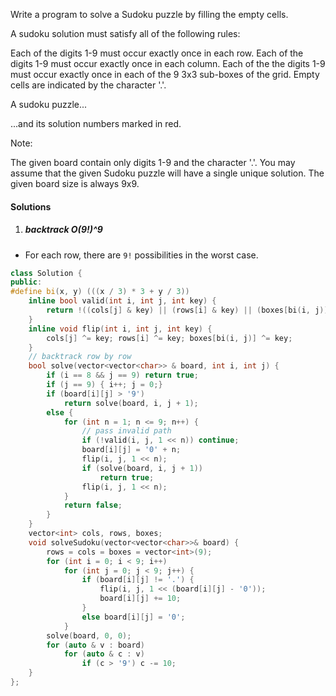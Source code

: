 Write a program to solve a Sudoku puzzle by filling the empty cells.

A sudoku solution must satisfy all of the following rules:

Each of the digits 1-9 must occur exactly once in each row.
Each of the digits 1-9 must occur exactly once in each column.
Each of the the digits 1-9 must occur exactly once in each of the 9 3x3 sub-boxes of the grid.
Empty cells are indicated by the character '.'.


A sudoku puzzle...


...and its solution numbers marked in red.

Note:

The given board contain only digits 1-9 and the character '.'.
You may assume that the given Sudoku puzzle will have a single unique solution.
The given board size is always 9x9.


#### Solutions

1. ##### backtrack O(9!)^9

- For each row, there are `9!` possibilities in the worst case.

```c++
class Solution {
public:
#define bi(x, y) (((x / 3) * 3 + y / 3))
    inline bool valid(int i, int j, int key) {
        return !((cols[j] & key) || (rows[i] & key) || (boxes[bi(i, j)] & key));
    }
    inline void flip(int i, int j, int key) {
        cols[j] ^= key; rows[i] ^= key; boxes[bi(i, j)] ^= key;
    }
    // backtrack row by row
    bool solve(vector<vector<char>> & board, int i, int j) {
        if (i == 8 && j == 9) return true;
        if (j == 9) { i++; j = 0;}
        if (board[i][j] > '9')
            return solve(board, i, j + 1);
        else {
            for (int n = 1; n <= 9; n++) {
                // pass invalid path
                if (!valid(i, j, 1 << n)) continue;
                board[i][j] = '0' + n;
                flip(i, j, 1 << n);
                if (solve(board, i, j + 1))
                    return true;
                flip(i, j, 1 << n);
            }
            return false;
        }
    }
    vector<int> cols, rows, boxes;
    void solveSudoku(vector<vector<char>>& board) {
        rows = cols = boxes = vector<int>(9);
        for (int i = 0; i < 9; i++)
            for (int j = 0; j < 9; j++) {
                if (board[i][j] != '.') {
                    flip(i, j, 1 << (board[i][j] - '0'));
                    board[i][j] += 10;
                }
                else board[i][j] = '0';
            }
        solve(board, 0, 0);
        for (auto & v : board)
            for (auto & c : v)
                if (c > '9') c -= 10;
    }
};
```